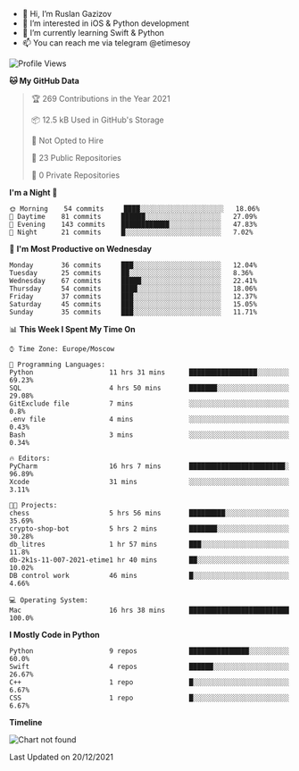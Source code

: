 - 👋 Hi, I’m Ruslan Gazizov
- 👀 I’m interested in iOS & Python development
- 🌱 I’m currently learning Swift & Python
- 📫 You can reach me via telegram @etimesoy

<!--START_SECTION:waka-->
![Profile Views](http://img.shields.io/badge/Profile%20Views-0-blue)

**🐱 My GitHub Data** 

> 🏆 269 Contributions in the Year 2021
 > 
> 📦 12.5 kB Used in GitHub's Storage 
 > 
> 🚫 Not Opted to Hire
 > 
> 📜 23 Public Repositories 
 > 
> 🔑 0 Private Repositories  
 > 
**I'm a Night 🦉** 

```text
🌞 Morning    54 commits     ████░░░░░░░░░░░░░░░░░░░░░   18.06% 
🌆 Daytime    81 commits     ██████░░░░░░░░░░░░░░░░░░░   27.09% 
🌃 Evening    143 commits    ████████████░░░░░░░░░░░░░   47.83% 
🌙 Night      21 commits     █░░░░░░░░░░░░░░░░░░░░░░░░   7.02%

```
📅 **I'm Most Productive on Wednesday** 

```text
Monday       36 commits     ███░░░░░░░░░░░░░░░░░░░░░░   12.04% 
Tuesday      25 commits     ██░░░░░░░░░░░░░░░░░░░░░░░   8.36% 
Wednesday    67 commits     █████░░░░░░░░░░░░░░░░░░░░   22.41% 
Thursday     54 commits     ████░░░░░░░░░░░░░░░░░░░░░   18.06% 
Friday       37 commits     ███░░░░░░░░░░░░░░░░░░░░░░   12.37% 
Saturday     45 commits     ███░░░░░░░░░░░░░░░░░░░░░░   15.05% 
Sunday       35 commits     ███░░░░░░░░░░░░░░░░░░░░░░   11.71%

```


📊 **This Week I Spent My Time On** 

```text
⌚︎ Time Zone: Europe/Moscow

💬 Programming Languages: 
Python                   11 hrs 31 mins      █████████████████░░░░░░░░   69.23% 
SQL                      4 hrs 50 mins       ███████░░░░░░░░░░░░░░░░░░   29.08% 
GitExclude file          7 mins              ░░░░░░░░░░░░░░░░░░░░░░░░░   0.8% 
.env file                4 mins              ░░░░░░░░░░░░░░░░░░░░░░░░░   0.43% 
Bash                     3 mins              ░░░░░░░░░░░░░░░░░░░░░░░░░   0.34%

🔥 Editors: 
PyCharm                  16 hrs 7 mins       ████████████████████████░   96.89% 
Xcode                    31 mins             ░░░░░░░░░░░░░░░░░░░░░░░░░   3.11%

🐱‍💻 Projects: 
chess                    5 hrs 56 mins       █████████░░░░░░░░░░░░░░░░   35.69% 
crypto-shop-bot          5 hrs 2 mins        ███████░░░░░░░░░░░░░░░░░░   30.28% 
db_litres                1 hr 57 mins        ███░░░░░░░░░░░░░░░░░░░░░░   11.8% 
db-2k1s-11-007-2021-etime1 hr 40 mins        ██░░░░░░░░░░░░░░░░░░░░░░░   10.02% 
DB control work          46 mins             █░░░░░░░░░░░░░░░░░░░░░░░░   4.66%

💻 Operating System: 
Mac                      16 hrs 38 mins      █████████████████████████   100.0%

```

**I Mostly Code in Python** 

```text
Python                   9 repos             ███████████████░░░░░░░░░░   60.0% 
Swift                    4 repos             ██████░░░░░░░░░░░░░░░░░░░   26.67% 
C++                      1 repo              █░░░░░░░░░░░░░░░░░░░░░░░░   6.67% 
CSS                      1 repo              █░░░░░░░░░░░░░░░░░░░░░░░░   6.67%

```


**Timeline**

![Chart not found](https://raw.githubusercontent.com/etimesoy/etimesoy/main/charts/bar_graph.png) 


 Last Updated on 20/12/2021
<!--END_SECTION:waka-->
